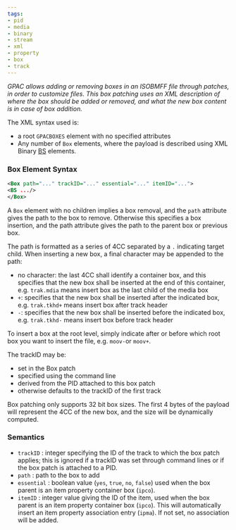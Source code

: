 ```yaml
---
tags:
- pid
- media
- binary
- stream
- xml
- property
- box
- track
---
```




_GPAC allows adding or removing boxes in an ISOBMFF file through patches, in order to customize files. This box patching uses an XML description of where the box should be added or removed, and what the new box content is in case of box addition._

The XML syntax used is:

- a root `GPACBOXES` element with no specified attributes
- Any number of `Box` elements, where the payload is described using XML Binary [BS](XML-Binary) elements. 


### Box Element Syntax

```xml
<Box path="..." trackID="..." essential="..." itemID="...">
<BS .../>
</Box>
```

A `Box` element with no children implies a box removal, and the `path` attribute gives the path to the box to remove. Otherwise this specifies a box insertion, and the path attribute gives the path to the parent box or previous box.

The path is formatted as a series of 4CC separated by a `.` indicating target child. When inserting a new box, a final character may be appended to the path:

- no character: the last 4CC shall identify a container box, and this specifies that the new box shall be inserted at the end of this container, e.g. `trak.mdia` means insert box as the last child of the media box
- `+`: specifies that the new box shall be inserted after the indicated box, e.g. `trak.tkhd+` means insert box after track header
- `-`: specifies that the new box shall be inserted before the indicated box, e.g. `trak.tkhd-` means insert box before track header

To insert a box at the root level, simply indicate after or before which root box you want to insert the file, e.g. `moov-`or `moov+`.

 The trackID may be:
 
 - set in the Box patch
 - specified using the command line
 - derived from the PID attached to this box patch
- otherwise defaults to the trackID of the first track


Box patching only supports 32 bit box sizes. The first 4 bytes of the payload will represent the 4CC of the new box, and the size will be dynamically computed.
  
### Semantics

*   `trackID` : integer specifying the ID of the track to which the box patch applies; this is ignored if a trackID was set through command lines or if the box patch is attached to a PID.
*   `path` : path to the box to add
*   `essential` : boolean value (`yes`, `true`, `no`, `false`) used when the box parent is an item property container box (`ipco`).
*   `itemID` : integer value giving the ID of the item, used when the box parent is an item property container box (`ipco`). This will automatically insert an item property association entry (`ipma`). If not set, no association will be added.  

